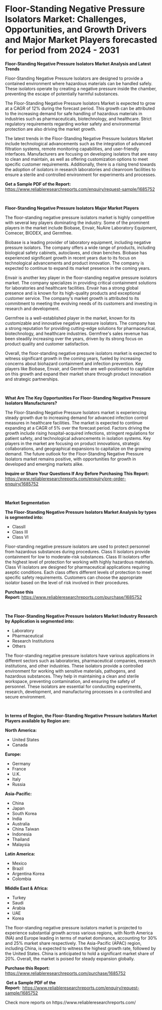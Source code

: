 <p><h1>Floor-Standing Negative Pressure Isolators Market: Challenges, Opportunities, and Growth Drivers and Major Market Players forecasted for period from 2024 - 2031</h1></p><p><strong>Floor-Standing Negative Pressure Isolators Market Analysis and Latest Trends</strong></p>
<p><p>Floor-Standing Negative Pressure Isolators are designed to provide a contained environment where hazardous materials can be handled safely. These isolators operate by creating a negative pressure inside the chamber, preventing the escape of potentially harmful substances.</p><p>The Floor-Standing Negative Pressure Isolators Market is expected to grow at a CAGR of 12% during the forecast period. This growth can be attributed to the increasing demand for safe handling of hazardous materials in industries such as pharmaceuticals, biotechnology, and healthcare. Strict regulatory requirements regarding worker safety and environmental protection are also driving the market growth.</p><p>The latest trends in the Floor-Standing Negative Pressure Isolators Market include technological advancements such as the integration of advanced filtration systems, remote monitoring capabilities, and user-friendly interfaces. Manufacturers are focusing on developing isolators that are easy to clean and maintain, as well as offering customization options to meet specific customer requirements. Additionally, there is a rising trend towards the adoption of isolators in research laboratories and cleanroom facilities to ensure a sterile and controlled environment for experiments and processes.</p></p>
<p><strong>Get a Sample PDF of the Report:&nbsp;</strong> <a href="https://www.reliableresearchreports.com/enquiry/request-sample/1685752">https://www.reliableresearchreports.com/enquiry/request-sample/1685752</a></p>
<p>&nbsp;</p>
<p><strong>Floor-Standing Negative Pressure Isolators Major Market Players</strong></p>
<p><p>The floor-standing negative pressure isolators market is highly competitive with several key players dominating the industry. Some of the prominent players in the market include Biobase, Envair, NuAire Laboratory Equipment, Comecer, BIODEX, and Germfree.</p><p>Biobase is a leading provider of laboratory equipment, including negative pressure isolators. The company offers a wide range of products, including biological safety cabinets, autoclaves, and clean benches. Biobase has experienced significant growth in recent years due to its focus on technological advancements and product innovation. The company is expected to continue to expand its market presence in the coming years.</p><p>Envair is another key player in the floor-standing negative pressure isolators market. The company specializes in providing critical containment solutions for laboratories and healthcare facilities. Envair has a strong global presence and is known for its high-quality products and exceptional customer service. The company's market growth is attributed to its commitment to meeting the evolving needs of its customers and investing in research and development.</p><p>Germfree is a well-established player in the market, known for its customizable and innovative negative pressure isolators. The company has a strong reputation for providing cutting-edge solutions for pharmaceutical, biotechnology, and healthcare industries. Germfree's sales revenue has been steadily increasing over the years, driven by its strong focus on product quality and customer satisfaction.</p><p>Overall, the floor-standing negative pressure isolators market is expected to witness significant growth in the coming years, fueled by increasing concerns about biohazard containment and infection prevention. Key players like Biobase, Envair, and Germfree are well-positioned to capitalize on this growth and expand their market share through product innovation and strategic partnerships.</p></p>
<p>&nbsp;</p>
<p><strong>What Are The Key Opportunities For Floor-Standing Negative Pressure Isolators Manufacturers?</strong></p>
<p><p>The Floor-Standing Negative Pressure Isolators market is experiencing steady growth due to increasing demand for advanced infection control measures in healthcare facilities. The market is expected to continue expanding at a CAGR of 5% over the forecast period. Factors driving the growth include rising hospital-acquired infections, stringent regulations for patient safety, and technological advancements in isolation systems. Key players in the market are focusing on product innovations, strategic collaborations, and geographical expansions to capitalize on the growing demand. The future outlook for the Floor-Standing Negative Pressure Isolators market remains positive, with opportunities for growth in developed and emerging markets alike.</p></p>
<p><strong>Inquire or Share Your Questions If Any Before Purchasing This Report:</strong> <a href="https://www.reliableresearchreports.com/enquiry/pre-order-enquiry/1685752">https://www.reliableresearchreports.com/enquiry/pre-order-enquiry/1685752</a></p>
<p>&nbsp;</p>
<p><strong>Market Segmentation</strong></p>
<p><strong>The Floor-Standing Negative Pressure Isolators Market Analysis by types is segmented into:</strong></p>
<p><ul><li>ClassⅡ</li><li>Class Ⅲ</li><li>Class Ⅵ</li></ul></p>
<p><p>Floor-standing negative pressure isolators are used to protect personnel from hazardous substances during procedures. Class II isolators provide containment for low to moderate-risk substances. Class III isolators offer the highest level of protection for working with highly hazardous materials. Class VI isolators are designed for pharmaceutical applications requiring aseptic conditions. Each class offers different levels of protection to meet specific safety requirements. Customers can choose the appropriate isolator based on the level of risk involved in their procedures.</p></p>
<p><strong>Purchase this Report:&nbsp;</strong><a href="https://www.reliableresearchreports.com/purchase/1685752">https://www.reliableresearchreports.com/purchase/1685752</a></p>
<p>&nbsp;</p>
<p><strong>The Floor-Standing Negative Pressure Isolators Market Industry Research by Application is segmented into:</strong></p>
<p><ul><li>Laboratory</li><li>Pharmaceutical</li><li>Research Institutions</li><li>Others</li></ul></p>
<p><p>The floor-standing negative pressure isolators have various applications in different sectors such as laboratories, pharmaceutical companies, research institutions, and other industries. These isolators provide a controlled environment for working with sensitive materials, pathogens, and hazardous substances. They help in maintaining a clean and sterile workspace, preventing contamination, and ensuring the safety of personnel. These isolators are essential for conducting experiments, research, development, and manufacturing processes in a controlled and secure environment.</p></p>
<p>&nbsp;</p>
<p><strong>In terms of Region, the Floor-Standing Negative Pressure Isolators Market Players available by Region are:</strong></p>
<p>
    <p> <strong> North America: </strong>
        <ul>
            <li>United States</li>
            <li>Canada</li>
        </ul>
        </p> 
    <p> <strong> Europe: </strong>
        <ul>
            <li>Germany</li>
            <li>France</li>
            <li>U.K.</li>
            <li>Italy</li>
            <li>Russia</li>
        </ul>
        </p> 
    <p> <strong> Asia-Pacific: </strong>
        <ul>
            <li>China</li>
            <li>Japan</li>
            <li>South Korea</li>
            <li>India</li>
            <li>Australia</li>
            <li>China Taiwan</li>
            <li>Indonesia</li>
            <li>Thailand</li>
            <li>Malaysia</li>
        </ul>
        </p> 
    <p> <strong> Latin America: </strong>
        <ul>
            <li>Mexico</li>
            <li>Brazil</li>
            <li>Argentina Korea</li>
            <li>Colombia</li>
        </ul>
        </p> 
    <p> <strong> Middle East & Africa: </strong>
        <ul>
            <li>Turkey</li>
            <li>Saudi</li>
            <li>Arabia</li>
            <li>UAE</li>
            <li>Korea</li>
        </ul>
    </p>
    </p>
<p><p>The floor-standing negative pressure isolators market is projected to experience substantial growth across various regions, with North America (NA) and Europe leading in terms of market dominance, accounting for 30% and 25% market share respectively. The Asia-Pacific (APAC) region, including China, is expected to witness the highest growth rate, followed by the United States. China is anticipated to hold a significant market share of 20%. Overall, the market is poised for steady expansion globally.</p></p>
<p><strong>Purchase this Report: </strong><a href="https://www.reliableresearchreports.com/purchase/1685752">https://www.reliableresearchreports.com/purchase/1685752</a></p>
<p>&nbsp;<strong>Get a Sample PDF of the Report:&nbsp;&nbsp;</strong><a href="https://www.reliableresearchreports.com/enquiry/request-sample/1685752">https://www.reliableresearchreports.com/enquiry/request-sample/1685752</a></p>
<p><strong></strong></p>
<p>Check more reports on https://www.reliableresearchreports.com/</p>